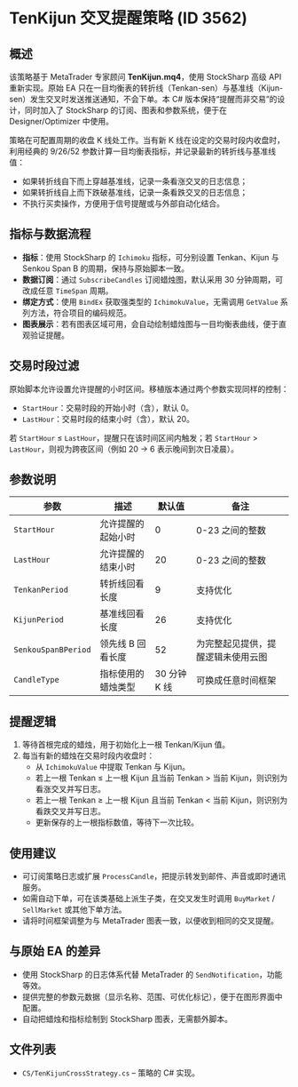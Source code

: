 # TenKijun 交叉提醒策略 (ID 3562)

## 概述

该策略基于 MetaTrader 专家顾问 **TenKijun.mq4**，使用 StockSharp 高级 API 重新实现。原始 EA 只在一目均衡表的转折线（Tenkan-sen）与基准线（Kijun-sen）发生交叉时发送推送通知，不会下单。本 C# 版本保持“提醒而非交易”的设计，同时加入了 StockSharp 的订阅、图表和参数系统，便于在 Designer/Optimizer 中使用。

策略在可配置周期的收盘 K 线处工作。当有新 K 线在设定的交易时段内收盘时，利用经典的 9/26/52 参数计算一目均衡表指标，并记录最新的转折线与基准线值：

- 如果转折线自下而上穿越基准线，记录一条看涨交叉的日志信息；
- 如果转折线自上而下跌破基准线，记录一条看跌交叉的日志信息；
- 不执行买卖操作，方便用于信号提醒或与外部自动化结合。

## 指标与数据流程

- **指标**：使用 StockSharp 的 `Ichimoku` 指标，可分别设置 Tenkan、Kijun 与 Senkou Span B 的周期，保持与原始脚本一致。
- **数据订阅**：通过 `SubscribeCandles` 订阅蜡烛图，默认采用 30 分钟周期，可改成任意 `TimeSpan` 周期。
- **绑定方式**：使用 `BindEx` 获取强类型的 `IchimokuValue`，无需调用 `GetValue` 系列方法，符合项目的编码规范。
- **图表展示**：若有图表区域可用，会自动绘制蜡烛图与一目均衡表曲线，便于直观验证提醒。

## 交易时段过滤

原始脚本允许设置允许提醒的小时区间。移植版本通过两个参数实现同样的控制：

- `StartHour`：交易时段的开始小时（含），默认 0。
- `LastHour`：交易时段的结束小时（含），默认 20。

若 `StartHour` ≤ `LastHour`，提醒只在该时间区间内触发；若 `StartHour` > `LastHour`，则视为跨夜区间（例如 20 → 6 表示晚间到次日凌晨）。

## 参数说明

| 参数 | 描述 | 默认值 | 备注 |
|------|------|--------|------|
| `StartHour` | 允许提醒的起始小时 | 0 | 0-23 之间的整数 |
| `LastHour` | 允许提醒的结束小时 | 20 | 0-23 之间的整数 |
| `TenkanPeriod` | 转折线回看长度 | 9 | 支持优化 |
| `KijunPeriod` | 基准线回看长度 | 26 | 支持优化 |
| `SenkouSpanBPeriod` | 领先线 B 回看长度 | 52 | 为完整起见提供，提醒逻辑未使用云图 |
| `CandleType` | 指标使用的蜡烛类型 | 30 分钟 K 线 | 可换成任意时间框架 |

## 提醒逻辑

1. 等待首根完成的蜡烛，用于初始化上一根 Tenkan/Kijun 值。
2. 每当有新的蜡烛在交易时段内收盘时：
   - 从 `IchimokuValue` 中提取 Tenkan 与 Kijun。
   - 若上一根 Tenkan ≤ 上一根 Kijun 且当前 Tenkan > 当前 Kijun，则识别为看涨交叉并写日志。
   - 若上一根 Tenkan ≥ 上一根 Kijun 且当前 Tenkan < 当前 Kijun，则识别为看跌交叉并写日志。
   - 更新保存的上一根指标数值，等待下一次比较。

## 使用建议

- 可订阅策略日志或扩展 `ProcessCandle`，把提示转发到邮件、声音或即时通讯服务。
- 如需自动下单，可在该类基础上派生子类，在交叉发生时调用 `BuyMarket` / `SellMarket` 或其他下单方法。
- 请将时间框架调整为与 MetaTrader 图表一致，以便收到相同的交叉提醒。

## 与原始 EA 的差异

- 使用 StockSharp 的日志体系代替 MetaTrader 的 `SendNotification`，功能等效。
- 提供完整的参数元数据（显示名称、范围、可优化标记），便于在图形界面中配置。
- 自动把蜡烛和指标绘制到 StockSharp 图表，无需额外脚本。

## 文件列表

- `CS/TenKijunCrossStrategy.cs` – 策略的 C# 实现。

